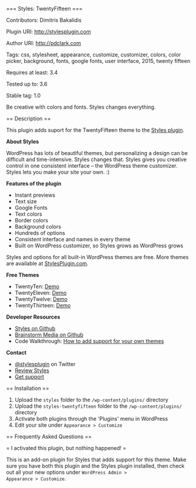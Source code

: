 === Styles: TwentyFifteen ===

Contributors: Dimitris Bakalidis 

Plugin URI: http://stylesplugin.com

Author URI: http://pdclark.com

Tags: css, stylesheet, appearance, customize, customizer, colors, color picker, background, fonts, google fonts, user interface, 2015, twenty fifteen

Requires at least: 3.4

Tested up to: 3.6

Stable tag: 1.0



Be creative with colors and fonts. Styles changes everything.

== Description ==

This plugin adds suport for the TwentyFifteen theme to the [Styles plugin](http://wordpress.org/extend/plugins/styles).

**About Styles**

WordPress has lots of beautiful themes, but personalizing a design can be difficult and time-intensive. Styles changes that. Styles gives you creative control in one consistent interface – the WordPress theme customizer. Styles lets you make your site your own. :)

**Features of the plugin**

* Instant previews
* Text size
* Google Fonts
* Text colors
* Border colors
* Background colors
* Hundreds of options
* Consistent interface and names in every theme
* Built on WordPress customizer, so Styles grows as WordPress grows

Styles and options for all built-in WordPress themes are free. More themes are available at [StylesPlugin.com](http://stylesplugin.com).

**Free Themes**

* TwentyTen: [Demo](http://demo.stylesplugin.com/twentyten)
* TwentyEleven: [Demo](http://demo.stylesplugin.com/twentyeleven)
* TwentyTwelve: [Demo](http://demo.stylesplugin.com/twentytwelve)
* TwentyThirteen: [Demo](http://demo.stylesplugin.com/twentythirteen)

**Developer Resources**

* [Styles on Github](https://github.com/stylesplugin)
* [Brainstorm Media on Github](https://github.com/brainstormmedia)
* Code Walkthrough: [How to add support for your own themes](http://www.youtube.com/playlist?list=PLxj61Fojm1RGevBh10U2qCqjwoH4Awo-P)

**Contact**

* [@stylesplugin](http://twitter.com/stylesplugin) on Twitter
* [Review Styles](http://wordpress.org/support/view/plugin-reviews/styles)
* [Get support](http://wordpress.org/support/plugin/styles)


== Installation ==

1. Upload the `styles` folder to the `/wp-content/plugins/` directory
1. Upload the `styles-twentyfifteen` folder to the `/wp-content/plugins/` directory
1. Activate both plugins through the 'Plugins' menu in WordPress
1. Edit your site under `Appearance > Customize`

== Frequently Asked Questions == 

= I activated this plugin, but nothing happened! =

This is an add-on plugin for Styles that adds support for this theme. Make sure you have both this plugin and the Styles plugin installed, then check out all your new options under <code>WordPress Admin > Appearance > Customize</code>.
